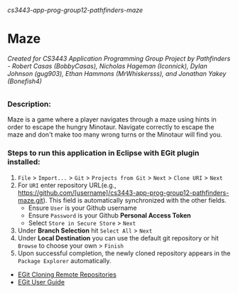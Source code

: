 ###### cs3443-app-prog-group12-pathfinders-maze
# Maze 
###### Created for *CS3443 Application Programming Group Project* by Pathfinders - Robert Casas *(BobbyCasas)*, Nicholas Hageman *(Iconnick)*, Dylan Johnson *(gug903)*, Ethan Hammons *(MrWhiskersss)*, and Jonathan Yakey *(Bonefish4)*
### Description:
Maze is a game where a player navigates through a maze using hints in order to escape the hungry Minotaur. Navigate correctly to escape the maze and don't make too many wrong turns or the Minotaur will find you.
### Steps to run this application in Eclipse with EGit plugin installed:
1. `File` > `Import...` > `Git` > `Projects from Git` > `Next` > `Clone URI` > `Next`
2. For `URI` enter repository URL(e.g., https://github.com/[username]/cs3443-app-prog-group12-pathfinders-maze.git). This field is automatically synchronized with the other fields. 
   - Ensure `User` is your Github username
   - Ensure `Password` is your Github **Personal Access Token**
   - Select `Store in Secure Store` > `Next`
4. Under **Branch Selection** hit `Select All` > `Next`
5. Under **Local Destination** you can use the default git repository or hit `Browse` to choose your own > `Finish`
6. Upon successful completion, the newly cloned repository appears in the `Package Explorer` automatically.
- [EGit Cloning Remote Repositories](https://wiki.eclipse.org/EGit/User_Guide#Cloning_Remote_Repositories)
- [EGit User Guide](https://wiki.eclipse.org/EGit/User_Guide#Basic_Tutorial:_Adding_a_project_to_version_control)
